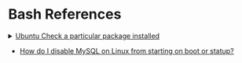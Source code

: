 # Bash References

<details>

<summary><a href="https://dba.stackexchange.com/a/303671">Ubuntu Check a particular package installed</a></summary>

```sh
dpkg --list|grep mysql
sudo apt-get remove mysql-common
sudo apt-get autoremove --purge mysql-server-"version"
dpkg -l|grep ^rc|awk '{print$2}'|sudo xargs dpkg -P
dpkg --list|grep mysql
sudo apt-get autoremove --purge mysql-apt-config
```

</details>

* [How do I disable MySQL on Linux from starting on boot or statup?](https://dba.stackexchange.com/a/231761)
